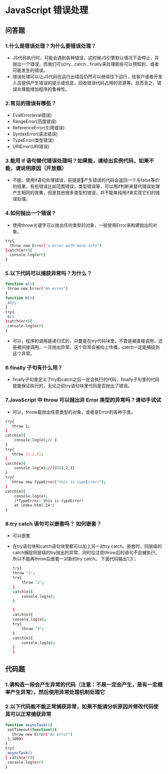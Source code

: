 # JavaScript 错误处理

## 问答题

### 1.什么是错误处理？为什么要错误处理？

- JS代码执行时，可能会遇到各种错误，这时候JS引擎默认情况下会停止，并抛出一个错误，而我们可以try...catch...finally来处理那些可以预知到，或者可能发生的错误。
- 错误处理可以让JS代码在运行出错后仍然可以继续往下运行，给客户或者开发人员提供产生错误的提示或信息，回收错误代码占用的资源等，总而言之，错误处理能增加程序的鲁棒性。

### 2.常见的错误有哪些？

- EvalError(eval错误)
- RangeError(范围错误)
- ReferenceError(引用错误)
- SyntaxError(语法错误)
- TypeError(类型错误)
- URIError(URI错误)

### 3.能用 if 语句替代错误处理吗？如果能，请给出实例代码，如果不能，请说明原因（开放题）

- 不能，使用if语句处理错误，前提是产生错误的代码会返回一个与false等价的结果，有些错误比如范围错误，类型错误等，可以用if判断来替代错误处理产生相同的效果，但是其他很多类型的错误，并不能单纯用if来实现它们的错误处理。

### 4.如何抛出一个错误？

- 使用throw关键字可以抛出任何类型的对象，一般使用Error来构建抛出的对象。
  
```bash
try{
  throw new Error("a error with more info")
}catch(err){
  console.log(err)
}
```

### 5.以下代码可以捕获异常吗？为什么？

```bash
function a(){
 throw new Error("An error")
}
function b(){
 a();
}
try{
 b()
}catch(err){
 console.log(err)
}
```

- 可以，程序的调用是递归式的，只要是在try代码块里，不管是被直接调用，还是被间接调用，一旦抛出异常，这个异常会被向上传播，catch一定能捕捉到这个异常。

### 6.finally 子句有什么用？

- finally子句里定义了try和catch之后一定会执行的代码，finally子句里的代码是能保证执行的，无论之前try语句块里代码是否抛出了错误。

### 7.JavaScript 中 throw 可以抛出非 Error 类型的异常吗？请动手试试

- 可以，throw能抛出任意类型的对象，或者是Error的各种子类。
  
```bash
try{
   throw 1;
}  
catch(e){
    console.log(e);// 1
}
try{
   throw [1,2,3];
}  
catch(e){
    console.log(e);//(3)[1,2,3]
}
try{
   throw new TypeError("this is typeError!");
}  
catch(e){
    console.log(e);
    /*TypeError: this is typeError!
    at index.html:24*/
}
```

### 8.try catch 语句可以嵌套吗？ 如何嵌套？

- 可以嵌套
- 在try语句块和catch语句块里都可以加上另一对try catch。嵌套时，同层级的catch捕捉同层级的try抛出的异常，同时应注意throw后的语句不会被执行，所以不能再throw后嵌套一对新的try catch。
下面代码输出1,3；

    ```bash
    try{
    throw "1";
    try{
        throw "2";
    }
    catch(e){
        console.log(e);
    }

    }
    catch(e){
    console.log(e);
    try{
        throw "3";
    }
    catch(e){
        console.log(e);
    }
    }
    ```

## 代码题

### 1.请构造一段会产生异常的代码（注意：不是一定会产生，是有一定概率产生异常），然后使用异常处理机制处理它

### 2.以下代码能不能正常捕获异常，如果不能请分析原因并修改代码使其可以正常捕获异常

```bash
function asyncTask(){
 setTimeout(function(){
   throw new Error("An error")
 },1000)
}
try{
 asyncTask()
} catch(err){
 console.log(err)
}
```